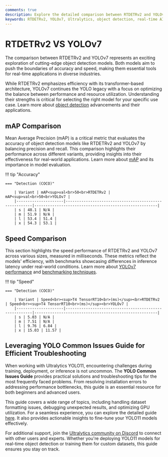 ```yaml
---
comments: true
description: Explore the detailed comparison between RTDETRv2 and YOLOv7, two advanced object detection models excelling in real-time AI applications. Learn how these models perform across various benchmarks in computer vision, from edge AI deployment to high-speed processing.
keywords: RTDETRv2, YOLOv7, Ultralytics, object detection, real-time AI, edge AI, computer vision, model performance comparison, AI benchmarks
---
```


# RTDETRv2 VS YOLOv7

The comparison between RTDETRv2 and YOLOv7 represents an exciting exploration of cutting-edge object detection models. Both models aim to push the boundaries of accuracy and speed, making them essential tools for real-time applications in diverse industries.

While RTDETRv2 emphasizes efficiency with its transformer-based architecture, YOLOv7 continues the YOLO legacy with a focus on optimizing the balance between performance and resource utilization. Understanding their strengths is critical for selecting the right model for your specific use case. Learn more about [object detection](https://www.ultralytics.com/glossary/object-detection) advancements and their applications.

## mAP Comparison

Mean Average Precision (mAP) is a critical metric that evaluates the accuracy of object detection models like RTDETRv2 and YOLOv7 by balancing precision and recall. This comparison highlights their performance across different variants, providing insights into their effectiveness for real-world applications. Learn more about [mAP](https://www.ultralytics.com/glossary/mean-average-precision-map) and its importance in model evaluation.

!!! tip "Accuracy"

    === "Detection (COCO)"

    	| Variant | mAP<sup>val<br>50<br>RTDETRv2 | mAP<sup>val<br>50<br>YOLOv7 |
    	|---------------------|-------------------------------------------------------|-------------------------------------------------------|
    	| s | 48.1 | N/A |
    	| m | 51.9 | N/A |
    	| l | 53.4 | 51.4 |
    	| x | 54.3 | 53.1 |

## Speed Comparison

This section highlights the speed performance of RTDETRv2 and YOLOv7 across various sizes, measured in milliseconds. These metrics reflect the models' efficiency, with benchmarks showcasing differences in inference latency under real-world conditions. Learn more about [YOLOv7 performance](https://docs.ultralytics.com/models/yolov7/) and [benchmarking techniques](https://docs.ultralytics.com/reference/utils/benchmarks/).

!!! tip "Speed"

    === "Detection (COCO)"

    	| Variant | Speed<br><sup>T4 TensorRT10<br>(ms)</sup><br>RTDETRv2 | Speed<br><sup>T4 TensorRT10<br>(ms)</sup><br>YOLOv7 |
    	|---------------------|-------------------------------------------------------|-------------------------------------------------------|
    	| s | 5.03 | N/A |
    	| m | 7.51 | N/A |
    	| l | 9.76 | 6.84 |
    	| x | 15.03 | 11.57 |

## Leveraging YOLO Common Issues Guide for Efficient Troubleshooting

When working with Ultralytics YOLO11, encountering challenges during training, deployment, or inference is not uncommon. The **YOLO Common Issues Guide** provides practical solutions and troubleshooting tips for the most frequently faced problems. From resolving installation errors to addressing performance bottlenecks, this guide is an essential resource for both beginners and advanced users.

This guide covers a wide range of topics, including handling dataset formatting issues, debugging unexpected results, and optimizing GPU utilization. For a seamless experience, you can explore the detailed guide [here](https://docs.ultralytics.com/guides/yolo-common-issues/). It also provides actionable insights to fine-tune your YOLO11 models effectively.

For additional support, join the [Ultralytics community on Discord](https://discord.com/invite/ultralytics) to connect with other users and experts. Whether you're deploying YOLO11 models for real-time object detection or training them for custom datasets, this guide ensures you stay on track.
